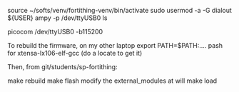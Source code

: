 source ~/softs/venv/fortithing-venv/bin/activate
sudo usermod -a -G dialout ${USER}
ampy -p /dev/ttyUSB0 ls

picocom /dev/ttyUSB0 -b115200


To rebuild the firmware, on my other laptop
export PATH=$PATH:.... pash for xtensa-lx106-elf-gcc (do a locate to get it)

Then, from git/students/sp-fortithing:

make rebuild
make flash
modify the external_modules at will
make load

